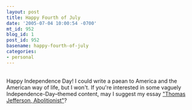 ```yaml
---
layout: post
title: Happy Fourth of July
date: '2005-07-04 10:00:54 -0700'
mt_id: 952
blog_id: 1
post_id: 952
basename: happy-fourth-of-july
categories:
- personal
---
```

<br />Happy Independence Day! I could write a paean to America and the American way of life, but I won't. If you're interested in some vaguely Independence-Day&#x2013;themed content, may I suggest my essay <a href="/writings/html/jefferson.cfm">"Thomas Jefferson, Abolitionist"</a>?<br /><br /><br />
